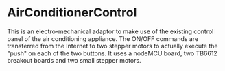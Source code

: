 # AirConditionerControl
This is an electro-mechanical adaptor to make use of the existing control panel of the air conditioning appliance. The ON/OFF commands are transferred from the Internet to two stepper motors to actually execute the "push" on each of the two buttons. It uses a nodeMCU board, two TB6612 breakout boards and two small stepper motors.
